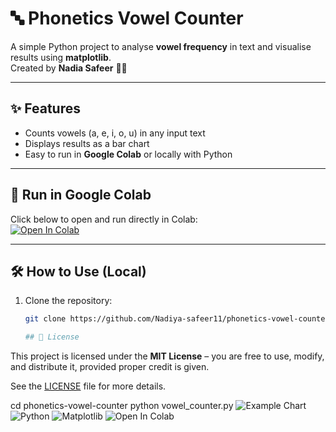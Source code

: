 # 🔤 Phonetics Vowel Counter  

A simple Python project to analyse **vowel frequency** in text and visualise results using **matplotlib**.  
Created by **Nadia Safeer** 👩‍💻  

---

## ✨ Features
- Counts vowels (a, e, i, o, u) in any input text  
- Displays results as a bar chart  
- Easy to run in **Google Colab** or locally with Python  

---

## 🚀 Run in Google Colab
Click below to open and run directly in Colab:  
[![Open In Colab](https://colab.research.google.com/assets/colab-badge.svg)](https://colab.research.google.com/github/Nadiya-safeer11/phonetics-vowel-counter/blob/main/vowel_counter.ipynb)


---

## 🛠 How to Use (Local)
1. Clone the repository:
   ```bash
   git clone https://github.com/Nadiya-safeer11/phonetics-vowel-counter.git

   ## 📄 License
This project is licensed under the **MIT License** – you are free to use, modify, and distribute it, provided proper credit is given.  

See the [LICENSE](LICENSE) file for more details.

cd phonetics-vowel-counter
python vowel_counter.py
![Example Chart](example_chart.png)
![Python](https://img.shields.io/badge/python-3.9-blue) 
![Matplotlib](https://img.shields.io/badge/matplotlib-visualisation-green) 
![Open In Colab](https://colab.research.google.com/assets/colab-badge.svg)


